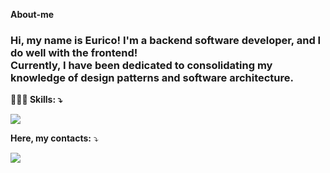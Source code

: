 **About-me**



<p align="left"> 
  <h3> Hi, my name is Eurico! I'm a backend software developer, and I do well with the frontend!<br>
  Currently, I have been dedicated to consolidating my knowledge of design patterns and software architecture. </h1>
  
</p>

**<p align="left"> 🧑🏻‍💻 Skills: ⤵️ </p>**

</p>

<img
  src="https://cr-ss-service.azurewebsites.net/api/ScreenShot?widget=summary&username=eurico77"
/>



**Here, my contacts:** ⤵️

<p align="left">
  <a href="https://www.linkedin.com/in/eurico-magalh%C3%A3es/" alt="Linkedin">
  <img src="https://img.shields.io/badge/-Linkedin-0e76a8?style=flat-square&logo=Linkedin&logoColor=white&link=LINK-DO-SEU-LINKEDIN" /></a>
</a>

</p>  
